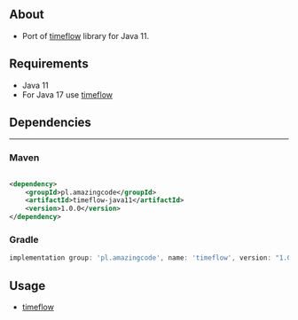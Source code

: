 ## About

- Port of [timeflow](https://github.com/stawirej/timeflow) library for Java 11.

## Requirements

- Java 11
- For Java 17 use [timeflow](https://github.com/stawirej/timeflow)

## Dependencies
---

### Maven

```xml 

<dependency>
    <groupId>pl.amazingcode</groupId>
    <artifactId>timeflow-java11</artifactId>
    <version>1.0.0</version>
</dependency>
```

### Gradle

```groovy
implementation group: 'pl.amazingcode', name: 'timeflow', version: "1.0.0"
```

## Usage

- [timeflow](https://github.com/stawirej/timeflow)
